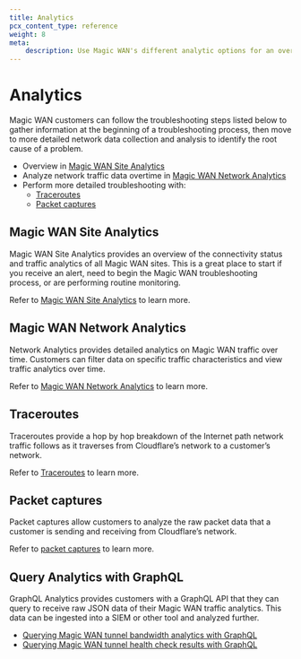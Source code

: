 ```yaml
---
title: Analytics
pcx_content_type: reference
weight: 8
meta:
    description: Use Magic WAN's different analytic options for an overview of the performance of your sites, or to troubleshoot potential issues.
---
```


# Analytics

Magic WAN customers can follow the troubleshooting steps listed below to gather information at the beginning of a troubleshooting process, then move to more detailed network data collection and analysis to identify the root cause of a problem.

- Overview in [Magic WAN Site Analytics](#magic-wan-site-analytics)
- Analyze network traffic data overtime in [Magic WAN Network Analytics](#magic-wan-network-analytics)
- Perform more detailed troubleshooting with:
    - [Traceroutes](#traceroutes)
    - [Packet captures](#packet-captures)

## Magic WAN Site Analytics

Magic WAN Site Analytics provides an overview of the connectivity status and traffic analytics of all Magic WAN sites. This is a great place to start if you receive an alert, need to begin the Magic WAN troubleshooting process, or are performing routine monitoring.

Refer to [Magic WAN Site Analytics](/magic-wan/analytics/site-analytics/) to learn more.

## Magic WAN Network Analytics

Network Analytics provides detailed analytics on Magic WAN traffic over time. Customers can filter data on specific traffic characteristics and view traffic analytics over time.

Refer to [Magic WAN Network Analytics](/magic-wan/analytics/network-analytics/) to learn more.

## Traceroutes

Traceroutes provide a hop by hop breakdown of the Internet path network traffic follows as it traverses from Cloudflare’s network to a customer’s network.

Refer to [Traceroutes](/magic-wan/analytics/traceroutes/) to learn more.

## Packet captures

Packet captures allow customers to analyze the raw packet data that a customer is sending and receiving from Cloudflare’s network.

Refer to [packet captures](/magic-firewall/packet-captures/) to learn more.

## Query Analytics with GraphQL

GraphQL Analytics provides customers with a GraphQL API that they can query to receive raw JSON data of their Magic WAN traffic analytics. This data can be ingested into a SIEM or other tool and analyzed further.

- [Querying Magic WAN tunnel bandwidth analytics with GraphQL](/magic-wan/analytics/query-bandwidth/)
- [Querying Magic WAN tunnel health check results with GraphQL](/magic-wan/analytics/query-tunnel-health/)